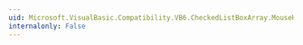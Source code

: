 ```yaml
---
uid: Microsoft.VisualBasic.Compatibility.VB6.CheckedListBoxArray.MouseHover
internalonly: False
---
```


